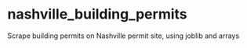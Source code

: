 # nashville_building_permits
Scrape building permits on Nashville permit site, using joblib and arrays
